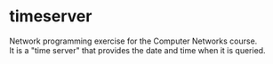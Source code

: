 # timeserver
Network programming exercise for the Computer Networks course.  
It is a "time server" that provides the date and time when it is queried.
